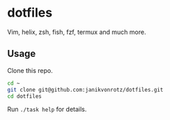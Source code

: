 # dotfiles

Vim, helix, zsh, fish, fzf, termux and much more.

## Usage

Clone this repo.

```bash
cd ~
git clone git@github.com:janikvonrotz/dotfiles.git
cd dotfiles
```

Run `./task help` for details.
